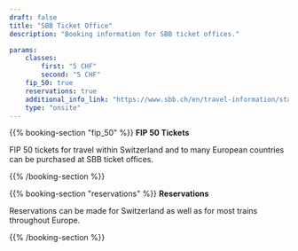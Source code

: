 ```yaml
---
draft: false
title: "SBB Ticket Office"
description: "Booking information for SBB ticket offices."

params:
    classes:
        first: "5 CHF"
        second: "5 CHF"
    fip_50: true
    reservations: true
    additional_info_link: "https://www.sbb.ch/en/travel-information/stations/services-station.html"
    type: "onsite"
---
```


{{% booking-section "fip_50" %}}
**FIP 50 Tickets**

FIP 50 tickets for travel within Switzerland and to many European countries can be purchased at SBB ticket offices.

{{% /booking-section %}}

{{% booking-section "reservations" %}}
**Reservations**

Reservations can be made for Switzerland as well as for most trains throughout Europe.

{{% /booking-section %}}

